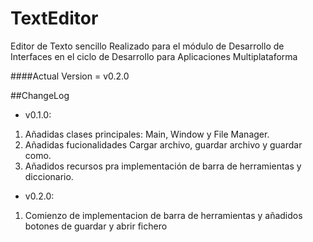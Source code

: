 # TextEditor
Editor de Texto sencillo Realizado para el módulo de Desarrollo de Interfaces en el ciclo de Desarrollo para Aplicaciones Multiplataforma

####Actual Version = v0.2.0

##ChangeLog
- v0.1.0:
1. Añadidas clases principales: Main, Window y File Manager.
2. Añadidas fucionalidades Cargar archivo, guardar archivo y guardar como.
3. Añadidos recursos pra implementación de barra de herramientas y diccionario.

- v0.2.0:
1. Comienzo de implementacion de barra de herramientas y añadidos botones de 
guardar y abrir fichero



